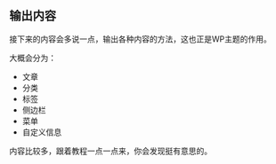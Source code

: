 ## 输出内容

接下来的内容会多说一点，输出各种内容的方法，这也正是WP主题的作用。

大概会分为：

- 文章
- 分类
- 标签
- 侧边栏
- 菜单
- 自定义信息

内容比较多，跟着教程一点一点来，你会发现挺有意思的。

